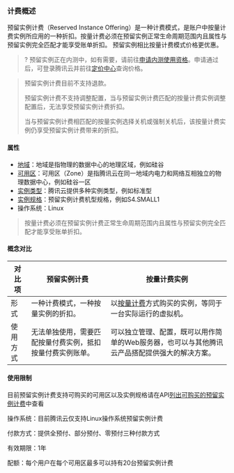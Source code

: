 ### 计费概述

预留实例计费（Reserved Instance Offering）是一种计费模式，是账户中按量计费实例所应用的一种折扣。按量计费必须在预留实例正常生命周期范围内且属性与预留实例完全匹配才能享受账单折扣。 预留实例相比按量计费模式价格更优惠。
>? 预留实例正在内测中，如有需要，请前往[申请内测使用资格](https://intl.cloud.tencent.com/apply/p/bvrqmrrp5ns)。申请通过后，可登录腾讯云并前往[定价中心](https://intl.cloud.tencent.com/pricing/cvm)查询价格。

> 预留实例计费目前不支持退款。
>
> 预留实例计费不支持调整配置，当与预留实例计费匹配的按量计费实例调整配置后，无法享受预留实例计费折扣。
>
> 当与预留实例计费相匹配的按量实例选择关机或强制关机后，该按量计费实例仍享受预留实例计费带来的折扣。

#### 属性

- [地域](https://intl.cloud.tencent.com/document/product/213/6091)：地域是指物理的数据中心的地理区域，例如硅谷
- [可用区](https://intl.cloud.tencent.com/document/product/213/6091)：可用区（Zone）是指腾讯云在同一地域内电力和网络互相独立的物理数据中心，例如硅谷一区
- [实例类型](https://intl.cloud.tencent.com/document/product/213/11518)：腾讯云提供多种实例类型，例如标准型
- [实例规格](https://intl.cloud.tencent.com/document/product/213/11518)：预留实例计费机型规格，例如S4.SMALL1 
- 操作系统：Linux

> 按量计费必须在预留实例计费正常生命周期范围内且属性与预留实例完全匹配才能享受账单折扣。

#### 概念对比

| 对比项   | 预留实例计费      | 按量计费实例         |
| -------- | ---------- | ---------- |
| 形式     | 一种计费模式，一种按量实例的折扣。       | 以[按量计费](https://intl.cloud.tencent.com/document/product/213/2179)方式购买的实例，等同于一台实际运行的虚拟机。 |
| 使用方式 | 无法单独使用，需要匹配按量付费实例，抵扣按量付费实例账单。 | 可以独立管理、配置，既可以用作简单的Web服务器，也可以与其他腾讯云产品搭配提供强大的解决方案。 |

#### 使用限制

目前预留实例计费支持可购买的可用区以及实例规格请在API[列出可购买的预留实例计费](https://intl.cloud.tencent.com/document/product/213/30575)中查看

操作系统：目前腾讯云仅支持Linux操作系统预留实例计费

付款方式：提供全预付、部分预付、零预付三种付款方式

有效期限：1年

配额：每个用户在每个可用区最多可以持有20台预留实例计费
